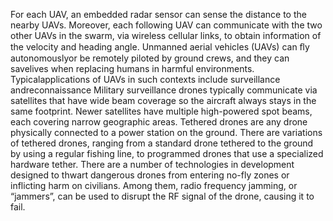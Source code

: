 For each UAV, an embedded radar sensor can sense the distance to the nearby UAVs.
Moreover, each following UAV can communicate with the two other UAVs in the swarm, via wireless cellular links, to obtain information of the velocity and heading angle.
Unmanned aerial vehicles (UAVs) can ﬂy autonomouslyor be remotely piloted by ground crews, and they can savelives when replacing humans in harmful environments. 
Typicalapplications of UAVs in such contexts include surveillance andreconnaissance 
Military surveillance drones typically communicate via satellites that have wide beam coverage so the aircraft always stays in the same footprint. 
 Newer satellites have multiple high-powered spot beams, each covering narrow geographic areas.
 Tethered drones are any drone physically connected to a power station on the ground. 
 There are variations of tethered drones, ranging from a standard drone tethered to the ground by using a regular fishing line, to programmed drones that use a specialized hardware tether.
 There are a number of technologies in development designed to thwart dangerous drones from entering no-fly zones or inflicting harm on civilians.
  Among them, radio frequency jamming, or “jammers”, can be used to disrupt the RF signal of the drone, causing it to fail.
